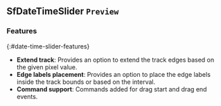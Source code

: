 ## SfDateTimeSlider `Preview`

### Features
{:#date-time-slider-features}

* **Extend track**: Provides an option to extend the track edges based on the given pixel value.
* **Edge labels placement**: Provides an option to place the edge labels inside the track bounds or based on the interval.
* **Command support**: Commands added for drag start and drag end events.
